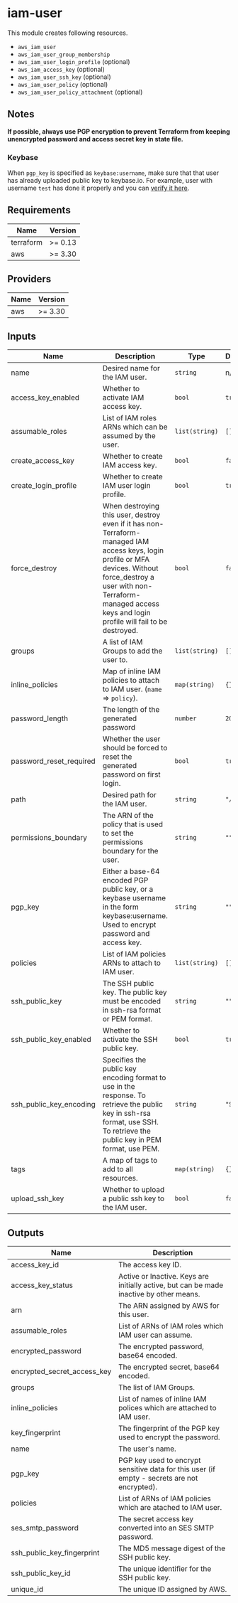 # iam-user

This module creates following resources.

- `aws_iam_user`
- `aws_iam_user_group_membership`
- `aws_iam_user_login_profile` (optional)
- `aws_iam_access_key` (optional)
- `aws_iam_user_ssh_key` (optional)
- `aws_iam_user_policy` (optional)
- `aws_iam_user_policy_attachment` (optional)

## Notes

**If possible, always use PGP encryption to prevent Terraform from keeping unencrypted password and access secret key in state file.**

### Keybase

When `pgp_key` is specified as `keybase:username`, make sure that that user has already uploaded public key to keybase.io. For example, user with username `test` has done it properly and you can [verify it here](https://keybase.io/test/pgp_keys.asc).

<!-- BEGINNING OF PRE-COMMIT-TERRAFORM DOCS HOOK -->
## Requirements

| Name | Version |
|------|---------|
| terraform | >= 0.13 |
| aws | >= 3.30 |

## Providers

| Name | Version |
|------|---------|
| aws | >= 3.30 |

## Inputs

| Name | Description | Type | Default | Required |
|------|-------------|------|---------|:--------:|
| name | Desired name for the IAM user. | `string` | n/a | yes |
| access\_key\_enabled | Whether to activate IAM access key. | `bool` | `true` | no |
| assumable\_roles | List of IAM roles ARNs which can be assumed by the user. | `list(string)` | `[]` | no |
| create\_access\_key | Whether to create IAM access key. | `bool` | `false` | no |
| create\_login\_profile | Whether to create IAM user login profile. | `bool` | `true` | no |
| force\_destroy | When destroying this user, destroy even if it has non-Terraform-managed IAM access keys, login profile or MFA devices. Without force\_destroy a user with non-Terraform-managed access keys and login profile will fail to be destroyed. | `bool` | `false` | no |
| groups | A list of IAM Groups to add the user to. | `list(string)` | `[]` | no |
| inline\_policies | Map of inline IAM policies to attach to IAM user. (`name` => `policy`). | `map(string)` | `{}` | no |
| password\_length | The length of the generated password | `number` | `20` | no |
| password\_reset\_required | Whether the user should be forced to reset the generated password on first login. | `bool` | `true` | no |
| path | Desired path for the IAM user. | `string` | `"/"` | no |
| permissions\_boundary | The ARN of the policy that is used to set the permissions boundary for the user. | `string` | `""` | no |
| pgp\_key | Either a base-64 encoded PGP public key, or a keybase username in the form keybase:username. Used to encrypt password and access key. | `string` | `""` | no |
| policies | List of IAM policies ARNs to attach to IAM user. | `list(string)` | `[]` | no |
| ssh\_public\_key | The SSH public key. The public key must be encoded in ssh-rsa format or PEM format. | `string` | `""` | no |
| ssh\_public\_key\_enabled | Whether to activate the SSH public key. | `bool` | `true` | no |
| ssh\_public\_key\_encoding | Specifies the public key encoding format to use in the response. To retrieve the public key in ssh-rsa format, use SSH. To retrieve the public key in PEM format, use PEM. | `string` | `"SSH"` | no |
| tags | A map of tags to add to all resources. | `map(string)` | `{}` | no |
| upload\_ssh\_key | Whether to upload a public ssh key to the IAM user. | `bool` | `false` | no |

## Outputs

| Name | Description |
|------|-------------|
| access\_key\_id | The access key ID. |
| access\_key\_status | Active or Inactive. Keys are initially active, but can be made inactive by other means. |
| arn | The ARN assigned by AWS for this user. |
| assumable\_roles | List of ARNs of IAM roles which IAM user can assume. |
| encrypted\_password | The encrypted password, base64 encoded. |
| encrypted\_secret\_access\_key | The encrypted secret, base64 encoded. |
| groups | The list of IAM Groups. |
| inline\_policies | List of names of inline IAM polices which are attached to IAM user. |
| key\_fingerprint | The fingerprint of the PGP key used to encrypt the password. |
| name | The user's name. |
| pgp\_key | PGP key used to encrypt sensitive data for this user (if empty - secrets are not encrypted). |
| policies | List of ARNs of IAM policies which are atached to IAM user. |
| ses\_smtp\_password | The secret access key converted into an SES SMTP password. |
| ssh\_public\_key\_fingerprint | The MD5 message digest of the SSH public key. |
| ssh\_public\_key\_id | The unique identifier for the SSH public key. |
| unique\_id | The unique ID assigned by AWS. |

<!-- END OF PRE-COMMIT-TERRAFORM DOCS HOOK -->
